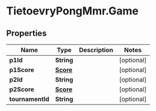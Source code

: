 # TietoevryPongMmr.Game

## Properties
Name | Type | Description | Notes
------------ | ------------- | ------------- | -------------
**p1Id** | **String** |  | [optional] 
**p1Score** | [**Score**](Score.md) |  | [optional] 
**p2Id** | **String** |  | [optional] 
**p2Score** | [**Score**](Score.md) |  | [optional] 
**tournamentId** | **String** |  | [optional] 
